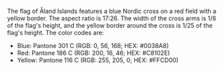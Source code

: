 The flag of Åland Islands features a blue Nordic cross on a red field with a yellow border. The aspect ratio is 17:26. The width of the cross arms is 1/6 of the flag's height, and the yellow border around the cross is 1/25 of the flag's height. The color codes are:

- Blue: Pantone 301 C (RGB: 0, 56, 168; HEX: #0038A8)
- Red: Pantone 186 C (RGB: 200, 16, 46; HEX: #C8102E)
- Yellow: Pantone 116 C (RGB: 255, 205, 0; HEX: #FFCD00)